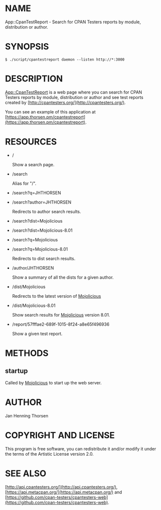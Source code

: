 # NAME

App::CpanTestReport - Search for CPAN Testers reports by module, distribution or author.

# SYNOPSIS

    $ ./script/cpantestreport daemon --listen http://*:3000

# DESCRIPTION

[App::CpanTestReport](https://metacpan.org/pod/App::CpanTestReport) is a web page where you can search for CPAN Testers
reports by module, distribution or author and see test reports created by
[http://cpantesters.org/](http://cpantesters.org/).

You can see an example of this application at
[https://app.thorsen.pm/cpantestreport](https://app.thorsen.pm/cpantestreport).

# RESOURCES

- /

    Show a search page.

- /search

    Alias for "/".

- /search?q=JHTHORSEN
- /search?author=JHTHORSEN

    Redirects to author search results.

- /search?dist=Mojolicious
- /search?dist=Mojolicious-8.01
- /search?q=Mojolicious
- /search?q=Mojolicious-8.01

    Redirects to dist search results.

- /author/JHTHORSEN

    Show a summary of all the dists for a given author.

- /dist/Mojolicious

    Redirects to the latest version of [Mojolicious](https://metacpan.org/pod/Mojolicious)

- /dist/Mojolicious-8.01

    Show search results for [Mojolicious](https://metacpan.org/pod/Mojolicious) version 8.01.

- /report/57fffae2-689f-1015-8f24-a8e65f496936

    Show a given test report.

# METHODS

## startup

Called by [Mojolicious](https://metacpan.org/pod/Mojolicious) to start up the web server.

# AUTHOR

Jan Henning Thorsen

# COPYRIGHT AND LICENSE

This program is free software, you can redistribute it and/or modify it under
the terms of the Artistic License version 2.0.

# SEE ALSO

[http://api.cpantesters.org/](http://api.cpantesters.org/),
[https://api.metacpan.org/](https://api.metacpan.org/) and
[https://github.com/cpan-testers/cpantesters-web](https://github.com/cpan-testers/cpantesters-web).

